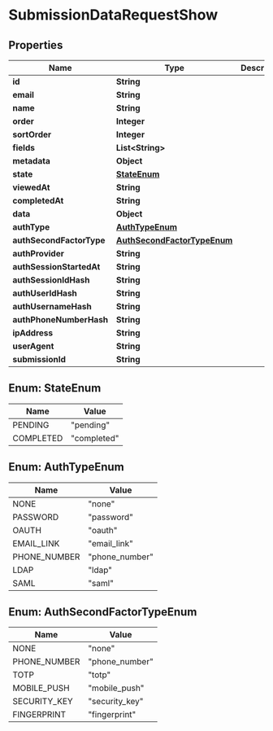 

# SubmissionDataRequestShow


## Properties

| Name | Type | Description | Notes |
|------------ | ------------- | ------------- | -------------|
|**id** | **String** |  |  |
|**email** | **String** |  |  |
|**name** | **String** |  |  |
|**order** | **Integer** |  |  |
|**sortOrder** | **Integer** |  |  |
|**fields** | **List&lt;String&gt;** |  |  |
|**metadata** | **Object** |  |  |
|**state** | [**StateEnum**](#StateEnum) |  |  |
|**viewedAt** | **String** |  |  |
|**completedAt** | **String** |  |  |
|**data** | **Object** |  |  |
|**authType** | [**AuthTypeEnum**](#AuthTypeEnum) |  |  |
|**authSecondFactorType** | [**AuthSecondFactorTypeEnum**](#AuthSecondFactorTypeEnum) |  |  |
|**authProvider** | **String** |  |  |
|**authSessionStartedAt** | **String** |  |  |
|**authSessionIdHash** | **String** |  |  |
|**authUserIdHash** | **String** |  |  |
|**authUsernameHash** | **String** |  |  |
|**authPhoneNumberHash** | **String** |  |  |
|**ipAddress** | **String** |  |  |
|**userAgent** | **String** |  |  |
|**submissionId** | **String** |  |  |



## Enum: StateEnum

| Name | Value |
|---- | -----|
| PENDING | &quot;pending&quot; |
| COMPLETED | &quot;completed&quot; |



## Enum: AuthTypeEnum

| Name | Value |
|---- | -----|
| NONE | &quot;none&quot; |
| PASSWORD | &quot;password&quot; |
| OAUTH | &quot;oauth&quot; |
| EMAIL_LINK | &quot;email_link&quot; |
| PHONE_NUMBER | &quot;phone_number&quot; |
| LDAP | &quot;ldap&quot; |
| SAML | &quot;saml&quot; |



## Enum: AuthSecondFactorTypeEnum

| Name | Value |
|---- | -----|
| NONE | &quot;none&quot; |
| PHONE_NUMBER | &quot;phone_number&quot; |
| TOTP | &quot;totp&quot; |
| MOBILE_PUSH | &quot;mobile_push&quot; |
| SECURITY_KEY | &quot;security_key&quot; |
| FINGERPRINT | &quot;fingerprint&quot; |



